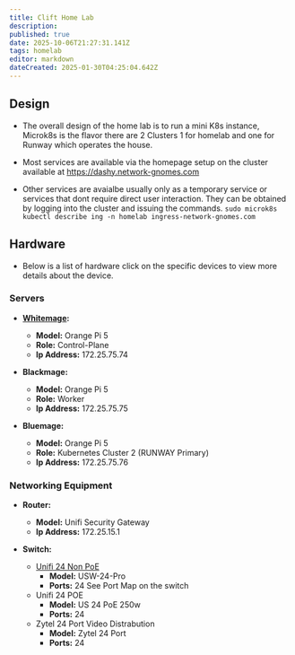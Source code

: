 ```yaml
---
title: Clift Home Lab
description: 
published: true
date: 2025-10-06T21:27:31.141Z
tags: homelab
editor: markdown
dateCreated: 2025-01-30T04:25:04.642Z
---
```


## Design
- The overall design of the home lab is to run a mini K8s instance, Microk8s is the flavor there are 2 Clusters 1 for homelab and one for Runway which operates the house.

- Most services are available via the homepage setup on the cluster available at https://dashy.network-gnomes.com

- Other services are avaialbe usually only as a temporary service or services that dont require direct user interaction. They can be obtained by logging into the cluster and issuing the commands.
`sudo microk8s kubectl describe ing -n homelab ingress-network-gnomes.com`

## Hardware
- Below is a list of hardware click on the specific devices to view more details about the device.
### Servers
- **[Whitemage](/HomeLab/Hardware/whitemage):**
  - **Model:** Orange Pi 5
  - **Role:** Control-Plane
  - **Ip Address:** 172.25.75.74

- **Blackmage:**
  - **Model:** Orange Pi 5
  - **Role:** Worker
  - **Ip Address:** 172.25.75.75

- **Bluemage:**
  - **Model:** Orange Pi 5
  - **Role:** Kubernetes Cluster 2 (RUNWAY Primary)
  - **Ip Address:** 172.25.75.76

### Networking Equipment
- **Router:**
  - **Model:** Unifi Security Gateway
  - **Ip Address:** 172.25.15.1

- **Switch:**
  - [Unifi 24 Non PoE](/HomeLab/Hardware/unifi48)
    - **Model:** USW-24-Pro
    - **Ports:** 24 See Port Map on the switch
  - Unifi 24 POE
    - **Model:** US 24 PoE 250w
    - **Ports:** 24
  - Zytel 24 Port Video Distrabution
    - **Model:** Zytel 24 Port
    - **Ports:** 24